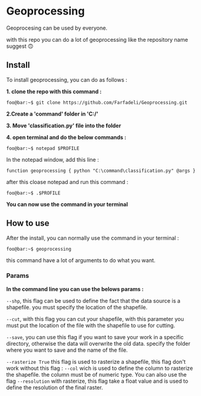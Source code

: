 # Geoprocessing
Geoprocesing can be used by everyone.

with this repo you can do a lot of geoprocessing like the repository name suggest 🙃

## Install
To install geoprocessing, you can do as follows :

<b>1. clone the repo with this command :</b>
```console
foo@bar:~$ git clone https://github.com/Farfadeli/Geoprocessing.git
```
<b>2.Create a 'command' folder in 'C:/'</b>

<b>3. Move 'classification.py' file into the folder</b>

<b>4. open terminal and do the below commands :</b>
```console
foo@bar:~$ notepad $PROFILE
```
In the notepad window, add this line :
```console
function geoprocessing { python "C:\command\classification.py" @args }
```
after this cloase notepad and run this command :
```console
foo@bar:~$ .$PROFILE
```
<b>You can now use the command in your terminal</b>

## How to use
After the install, you can normally use the command in your terminal :
```console
foo@bar:~$ geoprocessing
```

this command have a lot of arguments to do what you want.

### <b>Params</b>
<b>In the command line you can use the belows params :</b>

`--shp`, this flag can be used to define the fact that the data source is a shapefile. you must specify the location of the shapefile.

`--cut`, with this flag you can cut your shapefile, 
with this parameter you must put the location of the file with the shapefile to use for cutting.

`--save`, you can use this flag if you want to save your work in a specific directory, otherwise the data will overwrite the old data. specify the folder where you want to save and the name of the file.

`--rasterize True` this flag is used to rasterize a shapefile, this flag don't work without this flag :
`--col` wich is used to define the column to rasterize the shapefile.
the column must be of numeric type.
You can also use the flag `--resolution` with rasterize, this flag take a float value and is used to define the resolution of the final raster.